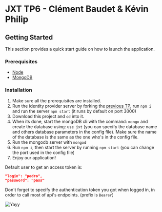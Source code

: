 # JXT TP6 - Clément Baudet & Kévin Philip

## Getting Started

This section provides a quick start guide on how to launch the application.

### Prerequisites

- [Node](https://nodejs.org/en/)
- [MongoDB](https://www.mongodb.com/)

### Installation

1. Make sure all the prerequisites are installed.
2. Run the identity provider server by forking the [previous TP](https://github.com/cbdt/ESIR-JXT-TP5.git), run `npm i` and run the server `npm start` (it runs by default on port 3000)
3. Download this project and `cd` into it.
4. When its done, start the mongoDB cli with the command: `mongo` and create the database using: `use jxt` (you can specify the database name and others database parameters in the config file). Make sure the name of the database is the same as the one who's in the config file.
5. Run the mongodb server with `mongod`
6. Run `npm i`, then start the server by running `npm start` (you can change the port used in the config file)
7. Enjoy our application!

Default user to get an access token is:
```json
"login": "pedro",
"password": "pass"
```

Don't forget to specify the authentication token you got when logged in, in order to call most of api's endpoints. (prefix is `Bearer`)

![Yayy](https://media.giphy.com/media/8JW82ndaYfmNoYAekM/source.gif)
